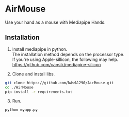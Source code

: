 
# AirMouse

Use your hand as a mouse with Mediapipe Hands.

## Installation

1. Install mediapipe in python.  
The installation method depends on the processor type.  
If you're using Apple-sillicon, the following may help.  
https://github.com/cansik/mediapipe-silicon

2. Clone and install libs. 
``` bash
git clone https://github.com/kAwA1290/AirMouse.git
cd ./AirMouse
pip install -r requirements.txt
```
3. Run.
``` bash
python myapp.py
```
